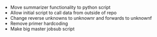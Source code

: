 - Move summarizer functionality to python script
- Allow initial script to call data from outside of repo
- Change reverse unknowns to unknownr and forwards to unknownf
- Remove primer hardcoding
- Make big master jobsub script